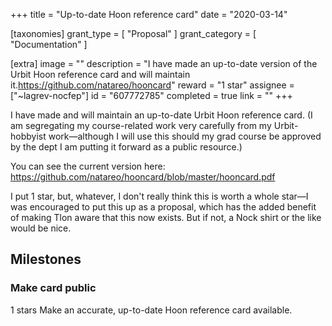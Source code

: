 +++
title = "Up-to-date Hoon reference card"
date = "2020-03-14"

[taxonomies]
grant_type = [ "Proposal" ]
grant_category = [ "Documentation" ]

[extra]
image = ""
description = "I have made an up-to-date version of the Urbit Hoon reference card and will maintain it.https://github.com/natareo/hooncard"
reward = "1 star"
assignee = ["~lagrev-nocfep"]
id = "607772785"
completed = true
link = ""
+++

I have made and will maintain an up-to-date Urbit Hoon reference card. (I am segregating my course-related work very carefully from my Urbit-hobbyist work—although I will use this should my grad course be approved by the dept I am putting it forward as a public resource.)

You can see the current version here: https://github.com/natareo/hooncard/blob/master/hooncard.pdf

I put 1 star, but, whatever, I don't really think this is worth a whole star—I was encouraged to put this up as a proposal, which has the added benefit of making Tlon aware that this now exists. But if not, a Nock shirt or the like would be nice.

## Milestones

### Make card public

1 stars
Make an accurate, up-to-date Hoon reference card available.
